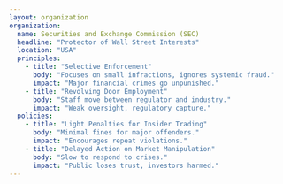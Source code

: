 ```yaml
---
layout: organization
organization:
  name: Securities and Exchange Commission (SEC)
  headline: "Protector of Wall Street Interests"
  location: "USA"
  principles:
    - title: "Selective Enforcement"
      body: "Focuses on small infractions, ignores systemic fraud."
      impact: "Major financial crimes go unpunished."
    - title: "Revolving Door Employment"
      body: "Staff move between regulator and industry."
      impact: "Weak oversight, regulatory capture."
  policies:
    - title: "Light Penalties for Insider Trading"
      body: "Minimal fines for major offenders."
      impact: "Encourages repeat violations."
    - title: "Delayed Action on Market Manipulation"
      body: "Slow to respond to crises."
      impact: "Public loses trust, investors harmed."
---
```

